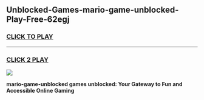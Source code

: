 
## Unblocked-Games-mario-game-unblocked-Play-Free-62egj
<h3>
<a href="https://premium76.site?title=mario-game-unblocked&ref=18A1">CLICK TO PLAY</a></h3>
<hr>

<h3>
<a href="https://premium76.site?title=mario-game-unblocked&ref=18A1">CLICK 2 PLAY</a>
  
</h3>

<a href="https://premium76.site?title=mario-game-unblocked&ref=18A1"><img src="https://clearcache.store/games.png"></a>


**mario-game-unblocked games unblocked: Your Gateway to Fun and Accessible Online Gaming**
